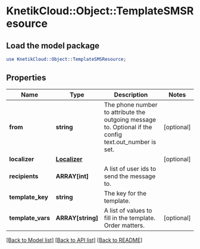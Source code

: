 # KnetikCloud::Object::TemplateSMSResource

## Load the model package
```perl
use KnetikCloud::Object::TemplateSMSResource;
```

## Properties
Name | Type | Description | Notes
------------ | ------------- | ------------- | -------------
**from** | **string** | The phone number to attribute the outgoing message to. Optional if the config text.out_number is set. | [optional] 
**localizer** | [**Localizer**](Localizer.md) |  | [optional] 
**recipients** | **ARRAY[int]** | A list of user ids to send the message to. | 
**template_key** | **string** | The key for the template. | 
**template_vars** | **ARRAY[string]** | A list of values to fill in the template. Order matters. | [optional] 

[[Back to Model list]](../README.md#documentation-for-models) [[Back to API list]](../README.md#documentation-for-api-endpoints) [[Back to README]](../README.md)


